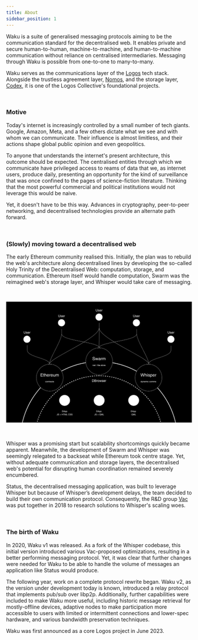 ```yaml
---
title: About
sidebar_position: 1
---
```


Waku is a suite of generalised messaging protocols aiming to be the communication standard for the decentralised web. It enables private and secure human-to-human, machine-to-machine, and human-to-machine communication without reliance on centralised intermediaries. Messaging through Waku is possible from one-to-one to many-to-many.

Waku serves as the communications layer of the [Logos](https://logos.co/) tech stack. Alongside the trustless agreement layer, [Nomos](https://nomos.tech), and the storage layer, [Codex](https://www.codex.storage), it is one of the Logos Collective's foundational projects.

<br/>

### Motive

Today's internet is increasingly controlled by a small number of tech giants. Google, Amazon, Meta, and a few others dictate what we see and with whom we can communicate. Their influence is almost limitless, and their actions shape global public opinion and even geopolitics. 

To anyone that understands the internet's present architecture, this outcome should be expected. The centralised entities through which we communicate have privileged access to reams of data that we, as internet users, produce daily, presenting an opportunity for the kind of surveillance that was once confined to the pages of science-fiction literature. Thinking that the most powerful commercial and political institutions would not leverage this would be naive. 

Yet, it doesn't have to be this way. Advances in cryptography, peer-to-peer networking, and decentralised technologies provide an alternate path forward.

<br/>

### (Slowly) moving toward a decentralised web

The early Ethereum community realised this. Initially, the plan was to rebuild the web's architecture along decentralised lines by developing the so-called Holy Trinity of the Decentralised Web: computation, storage, and communication. Ethereum itself would handle computation, Swarm was the reimagined web's storage layer, and Whisper would take care of messaging.

<br/>

![history](/subpages/history.png)

<br/>

Whisper was a promising start but scalability shortcomings quickly became apparent. Meanwhile, the development of Swarm and Whisper was seemingly relegated to a backseat while Ethereum took centre stage. Yet, without adequate communication and storage layers, the decentralised web's potential for disrupting human coordination remained severely encumbered.

Status, the decentralised messaging application, was built to leverage Whisper but because of Whisper’s development delays, the team decided to build their own communication protocol. Consequently, the R&D group [Vac](https://vac.dev/) was put together in 2018 to research solutions to Whisper's scaling woes.


<br/>

### The birth of Waku

In 2020, Waku v1 was released. As a fork of the Whisper codebase, this initial version introduced various Vac-proposed optimizations, resulting in a better performing messaging protocol. Yet, it was clear that further changes were needed for Waku to be able to handle the volume of messages an application like Status would produce.  

The following year, work on a complete protocol rewrite began. Waku v2, as the version under development today is known, introduced a relay protocol that implements pub/sub over libp2p. Additionally, further capabilities were included to make Waku more useful, including historic message retrieval for mostly-offline devices, adaptive nodes to make participation more accessible to users with limited or intermittent connections and lower-spec hardware, and various bandwidth preservation techniques.   

Waku was first announced as a core Logos project in June 2023.
  
